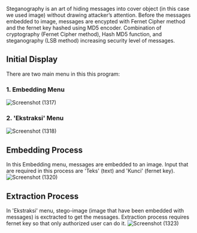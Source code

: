 Steganography is an art of hiding messages into cover object (in this case we used image) without drawing attacker’s attention. Before the messages embedded to image, messages are encypted with Fernet Cipher method and the fernet key hashed using MD5 encoder. Combination of cryptography (Fernet Cipher method), Hash MD5 function, and steganography (LSB method) increasing security level of messages.
## Initial Display
There are two main menu in this this program:
### 1. Embedding Menu
![Screenshot (1317)](https://github.com/syifafatma/Securing-messages-using-Fernet-Cryptography-Hash-MD5-and-LSB-Steganography/assets/88698082/6092cc50-ad0b-46da-9580-c27446e51649)
### 2. 'Ekstraksi' Menu
![Screenshot (1318)](https://github.com/syifafatma/Securing-messages-using-Fernet-Cryptography-Hash-MD5-and-LSB-Steganography/assets/88698082/180e243a-e270-4b2a-874f-9d31822be920)
## Embedding Process
In this Embedding menu, messages are embedded to an image. Input that are required in this process are 'Teks' (text) and 'Kunci' (fernet key).
![Screenshot (1320)](https://github.com/syifafatma/Securing-messages-using-Fernet-Cryptography-Hash-MD5-and-LSB-Steganography/assets/88698082/a881fa10-4bd6-4442-a755-67f0d40b81ae)
## Extraction Process
In 'Ekstraksi' menu, stego-image (image that have been embedded with messages) is exctracted to get the messages. Extraction process requires fernet key so that only authorized user can do it.
![Screenshot (1323)](https://github.com/syifafatma/Securing-messages-using-Fernet-Cryptography-Hash-MD5-and-LSB-Steganography/assets/88698082/c167be93-7228-4a92-92a4-ab5b95d299f7)



